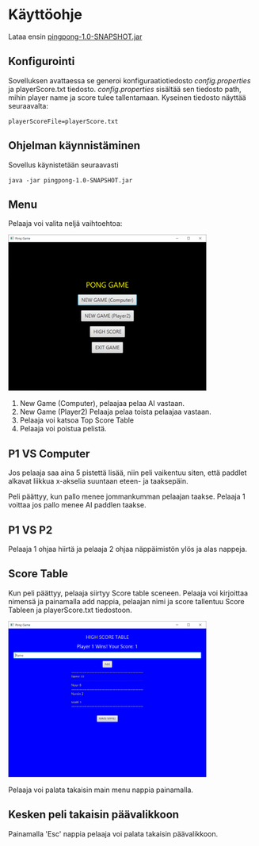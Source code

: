 # Käyttöohje

Lataa ensin [pingpong-1.0-SNAPSHOT.jar](https://github.com/Sinecos/ot-harjoitustyo/releases/tag/Viikko6)

## Konfigurointi

Sovelluksen avattaessa se generoi konfiguraatiotiedosto _config.properties_ ja playerScore.txt tiedosto. _config.properties_ sisältää sen tiedosto path, mihin player name ja score tulee tallentamaan. Kyseinen tiedosto näyttää seuraavalta:

```
playerScoreFile=playerScore.txt
```

## Ohjelman käynnistäminen

Sovellus käynistetään seuraavasti

```
java -jar pingpong-1.0-SNAPSHOT.jar
```

## Menu

Pelaaja voi valita neljä vaihtoehtoa:

<img src="https://github.com/Sinecos/ot-harjoitustyo/blob/master/dokumentaatio/kuvat/menu.png" width="400">

1. New Game (Computer), pelaajaa pelaa AI vastaan. 
2. New Game (Player2) Pelaaja pelaa toista pelaajaa vastaan.
3. Pelaaja voi katsoa Top Score Table
4. Pelaaja voi poistua pelistä.

## P1 VS Computer

Jos pelaaja saa aina 5 pistettä lisää, niin peli vaikentuu siten, että paddlet alkavat liikkua x-akselia suuntaan eteen- ja taaksepäin.

Peli päättyy, kun pallo menee jommankumman pelaajan taakse. Pelaaja 1 voittaa jos pallo menee AI paddlen taakse.

## P1 VS P2

Pelaaja 1 ohjaa hiirtä ja pelaaja 2 ohjaa näppäimistön ylös ja alas nappeja.

## Score Table

Kun peli päättyy, pelaaja siirtyy Score table sceneen. Pelaaja voi kirjoittaa nimensä ja painamalla add nappia, pelaajan nimi ja score tallentuu Score Tableen ja playerScore.txt tiedostoon.

<img src="https://github.com/Sinecos/ot-harjoitustyo/blob/master/dokumentaatio/kuvat/score.png" width="400">

Pelaaja voi palata takaisin main menu nappia painamalla.

## Kesken peli takaisin päävalikkoon

Painamalla 'Esc' nappia pelaaja voi palata takaisin päävalikkoon.
